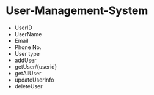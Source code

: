 # User-Management-System
* UserID
* UserName
* Email
* Phone No.
* User type
* addUser
* getUser/{userid}
* getAllUser
* updateUserInfo
* deleteUser
